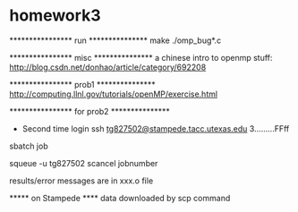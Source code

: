 # homework3

**************** run ***************
make
./omp_bug*.c

**************** misc ***************
a chinese intro to openmp stuff:
http://blog.csdn.net/donhao/article/category/692208

**************** prob1 ***************
http://computing.llnl.gov/tutorials/openMP/exercise.html

**************** for prob2 ***************
* Second time login
ssh tg827502@stampede.tacc.utexas.edu
3.........FFff

sbatch job

squeue -u tg827502
scancel jobnumber

results/error messages are in xxx.o file

***** on Stampede ****
data downloaded by scp command

